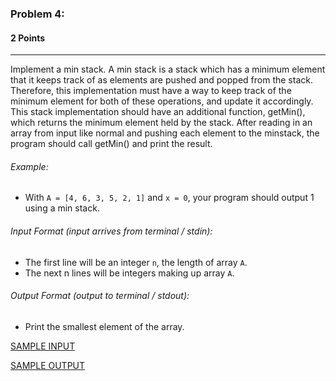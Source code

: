 ### Problem 4:
#### 2 Points

---

Implement a min stack. A min stack is a stack which has a minimum element that it keeps track of as elements are pushed and popped from the stack. Therefore, this implementation must have a way to keep track of the minimum element for both of these operations, and update it accordingly. This stack implementation should have an additional function, getMin(), which returns the minimum element held by the stack. After reading in an array from input like normal and pushing each element to the minstack, the program should call getMin() and print the result. 

###### Example:

- With <code>A = [4, 6, 3, 5, 2, 1]</code> and <code>x = 0</code>, your program should output 1 using a min stack. 

###### Input Format (input arrives from terminal / stdin):

- The first line will be an integer <code>n</code>, the length of array <code>A</code>.
- The next n lines will be integers making up array <code>A</code>.
###### Output Format (output to terminal / stdout):

- Print the smallest element of the array.


[SAMPLE INPUT](input.txt)

[SAMPLE OUTPUT](output.txt)
